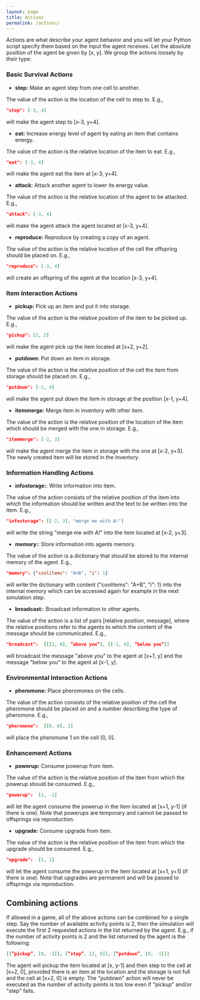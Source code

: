 ```yaml
---
layout: page
title: Actions
permalink: /actions/
---
```


Actions are what describe your agent behavior and you will let your Python script specify them based on the input the agent receives. Let the absolute position of the agent be given by \[x, y\]. We group the actions loosely by their type:

### Basic Survival Actions

- **step:** Make an agent step from one cell to another.  

The value of the action is the location of the cell to step to. E.g.,

```json
"step": [-3, 4]
```

will make the agent step to \[x-3, y+4\].

- **eat:** Increase energy level of agent by eating an item that contains energy.

The value of the action is the relative location of the item to eat. E.g.,

```json
"eat": [-3, 4]
```

will make the agent eat the item at \[x-3, y+4\].

- **attack:** Attack another agent to lower its energy value.

The value of the action is the relative location of the agent to be attacked. E.g.,

```json
"attack": [-3, 4]
```

will make the agent attack the agent located at \[x-3, y+4\].

- **reproduce:** Reproduce by creating a copy of an agent.

The value of the action is the relative location of the cell the offspring should be placed on. E.g.,

```json
"reproduce": [-3, 4]
```

will create an offspring of the agent at the location \[x-3, y+4\].

### Item Interaction Actions

- **pickup:** Pick up an item and put it into storage.

The value of the action is the relative position of the item to be picked up. E.g.,

```json
"pickup": [2, 2]
```

will make the agent pick up the item located at \[x+2, y+2\].

- **putdown:** Put down an item in storage.

The value of the action is the relative position of the cell the item from storage should be placed on. E.g.,

```json
"putdown": [-1, 4]
```

will make the agent put down the item in storage at the position \[x-1, y+4\].

- **itemmerge:** Merge item in inventory with other item.

The value of the action is the relative position of the location of the item which should be merged with the one in storage. E.g.,

```json
"itemmerge": [-2, 3]
```

will make the agent merge the item in storage with the one at \[x-2, y+3\]. The newly created item will be stored in the inventory.

### Information Handling Actions

- **infostorage:**: Write information into item.

The value of the action consists of the relative position of the item into which the information should be written and the text to be written into the item. E.g.,

```json
"infostorage": [[-2, 3], "merge me with A!"]
```

will write the string "merge me with A!" into the item located at \[x-2, y+3\].

- **memory:**: Store information into agents memory.

The value of the action is a dictionary that should be stored to the internal memory of the agent. E.g.,

```json
"memory": {"coolitems": "A+B", "i": 1}
```

will write the dictionary with content {"coolitems": "A+B", "i": 1} into the internal memory which can be accessed again for example in the next simulation step.

- **broadcast:**: Broadcast information to other agents.

The value of the action is a list of pairs \[relative position, message\], where the relative positions refer to the agents to which the content of the message should be communicated. E.g.,

```json
"broadcast":  [[[1, 0], ”above you”], [[-1, 0], ”below you”]]
```

will broadcast the message "above you" to the agent at \[x+1, y\] and the message "below you" to the agent at \[x-1, y\].

### Environmental Interaction Actions

- **pheromone:** Place pheromones on the cells.

The value of the action consists of the relative position of the cell the pheromone should be placed on and a number describing the type of pheromone. E.g.,

```json
"pheromone":  [[0, 0], 1]  
```

will place the pheromone 1 on the cell \[0, 0\].

### Enhancement Actions

- **powerup:** Consume powerup from item.

The value of the action is the relative position of the item from which the powerup should be consumed. E.g.,

```json
"powerup":  [1, -1] 
```

will let the agent consume the powerup in the item located at \[x+1, y-1\] (if there is one). Note that powerups are temporary and cannot be passed to offsprings via reproduction.

- **upgrade:** Consume upgrade from item.

The value of the action is the relative position of the item from which the upgrade should be consumed. E.g.,

```json
"upgrade":  [1, 1] 
```

will let the agent consume the powerup in the item located at \[x+1, y+1\] (if there is one). Note that upgrades are permanent and will be passed to offsprings via reproduction.

## Combining actions

If allowed in a game, all of the above actions can be combined for a single step. Say the number of available activity points is 2, then the simulation will execute the first 2 requested actions in the list returned by the agent. E.g., if the number of activity points is 2 and the list returned by the agent is the following:

```json
[[”pickup”, [0, -1]], [”step”, [2, 0]], [”putdown”, [0, -1]]]
```

The agent will pickup the item located at \[x, y-1\] and then step to the cell at \[x+2, 0\], provided there is an item at the location and the storage is not full and the cell at \[x+2, 0\] is empty. The "putdown" action will never be executed as the number of activity points is too low even if "pickup" and/or "step" fails.

